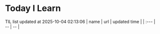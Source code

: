 # Today I Learn 
TIL list updated at 2025-10-04 02:13:06
| name | url | updated time |
| :--- | -- | -- |
